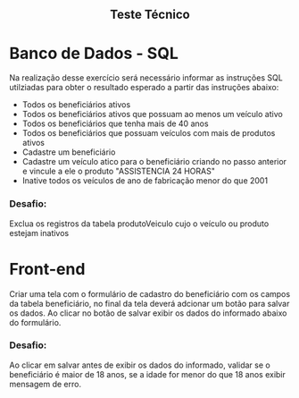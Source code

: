 <h2 align="center">Teste Técnico</h2>

# Banco de Dados - SQL
Na realização desse exercício será necessário informar as instruções SQL utilziadas para obter o resultado esperado a partir das instruções abaixo:
 
- Todos os beneficiários ativos
- Todos os beneficiários ativos que possuam ao menos um veículo ativo
- Todos os beneficiários que tenha mais de 40 anos
- Todos os beneficiários que possuam veículos com mais de produtos ativos
- Cadastre um beneficiário
- Cadastre um veículo atico para o beneficiário criando no passo anterior e vincule a ele o produto "ASSISTENCIA 24 HORAS"
- Inative todos os veículos de ano de fabricação menor do que 2001
### Desafio: 
Exclua os registros da tabela produtoVeiculo cujo o veículo ou produto estejam inativos

# Front-end
Criar uma tela com o formulário de cadastro do beneficiário com os campos da tabela beneficiário, no final da tela deverá adcionar um botão para salvar os dados.
Ao clicar no botão de salvar exibir os dados do informado abaixo do formulário.
### Desafio: 
Ao clicar em salvar antes de exibir os dados do informado, validar se o beneficiário é maior de 18 anos, se a idade for menor do que 18 anos exibir mensagem de erro. 
